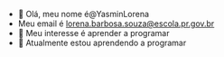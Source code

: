 - 👋 Olá, meu nome é@YasminLorena
-  Meu email é lorena.barbosa.souza@escola.pr.gov.br
- 👀 Meu interesse é aprender a programar 
- 🌱 Atualmente  estou aprendendo a programar 

<!---
YasminLorena/YasminLorena is a ✨ special ✨ repository because its `README.md` (this file) appears on your GitHub profile.
You can click the Preview link to take a look at your changes.
--->
